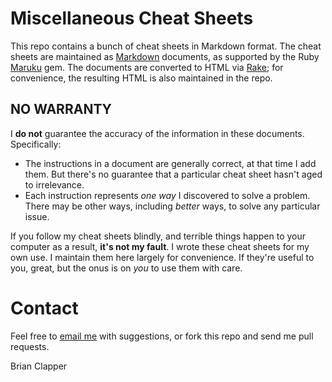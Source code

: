 # Miscellaneous Cheat Sheets

This repo contains a bunch of cheat sheets in Markdown format. The cheat
sheets are maintained as [Markdown][] documents, as supported by the Ruby
[Maruku][] gem. The documents are converted to HTML via [Rake][]; for
convenience, the resulting HTML is also maintained in the repo.

## NO WARRANTY

I **do not** guarantee the accuracy of the information in these documents.
Specifically:

* The instructions in a document are generally correct, at that time I add
  them. But there's no guarantee that a particular cheat sheet hasn't aged
  to irrelevance.
* Each instruction represents *one way* I discovered to solve a problem.
  There may be other ways, including *better* ways, to solve any particular
  issue.

If you follow my cheat sheets blindly, and terrible things happen to your
computer as a result, **it's not my fault**. I wrote these cheat sheets for
my own use. I maintain them here largely for convenience. If they're useful
to you, great, but the onus is on *you* to use them with care.

# Contact

Feel free to [email me](bmc@clapper.org) with suggestions, or fork this
repo and send me pull requests.

Brian Clapper


[Maruku]: http://maruku.rubyforge.org/
[Markdown]: http://maruku.rubyforge.org/markdown_syntax.html
[Rake]: http://rake.rubyforge.org/
